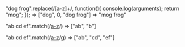 

"dog frog".replace(/[a-z]+/, function(){ console.log(arguments); return "mog"; });
 => ["dog", 0, "dog frog"] 
 => "mog frog"


"ab cd ef".match(/[a-z]([a-z])/)
 => ["ab", "b"]
 
 
"ab cd ef".match(/[a-z]([a-z])/g)
 => ["ab", "cd", "ef"]
 

